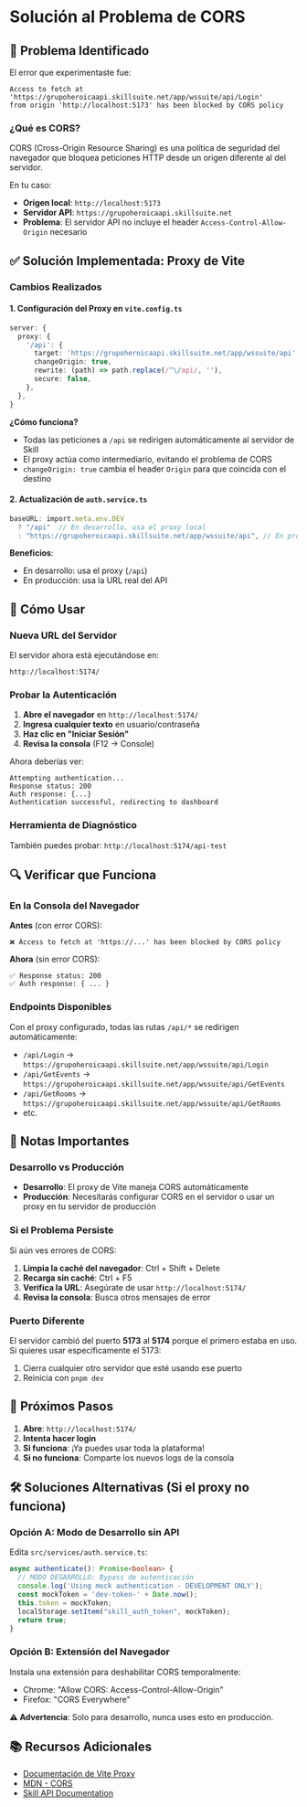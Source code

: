 # Solución al Problema de CORS

## 🔴 Problema Identificado

El error que experimentaste fue:

```
Access to fetch at 'https://grupoheroicaapi.skillsuite.net/app/wssuite/api/Login'
from origin 'http://localhost:5173' has been blocked by CORS policy
```

### ¿Qué es CORS?

CORS (Cross-Origin Resource Sharing) es una política de seguridad del navegador que bloquea peticiones HTTP desde un origen diferente al del servidor.

En tu caso:

- **Origen local**: `http://localhost:5173`
- **Servidor API**: `https://grupoheroicaapi.skillsuite.net`
- **Problema**: El servidor API no incluye el header `Access-Control-Allow-Origin` necesario

## ✅ Solución Implementada: Proxy de Vite

### Cambios Realizados

#### 1. Configuración del Proxy en `vite.config.ts`

```typescript
server: {
  proxy: {
    '/api': {
      target: 'https://grupoheroicaapi.skillsuite.net/app/wssuite/api',
      changeOrigin: true,
      rewrite: (path) => path.replace(/^\/api/, ''),
      secure: false,
    },
  },
}
```

**¿Cómo funciona?**

- Todas las peticiones a `/api` se redirigen automáticamente al servidor de Skill
- El proxy actúa como intermediario, evitando el problema de CORS
- `changeOrigin: true` cambia el header `Origin` para que coincida con el destino

#### 2. Actualización de `auth.service.ts`

```typescript
baseURL: import.meta.env.DEV
  ? "/api"  // En desarrollo, usa el proxy local
  : "https://grupoheroicaapi.skillsuite.net/app/wssuite/api", // En producción, URL directa
```

**Beneficios**:

- En desarrollo: usa el proxy (`/api`)
- En producción: usa la URL real del API

## 🚀 Cómo Usar

### Nueva URL del Servidor

El servidor ahora está ejecutándose en:

```
http://localhost:5174/
```

### Probar la Autenticación

1. **Abre el navegador** en `http://localhost:5174/`
2. **Ingresa cualquier texto** en usuario/contraseña
3. **Haz clic en "Iniciar Sesión"**
4. **Revisa la consola** (F12 → Console)

Ahora deberías ver:

```
Attempting authentication...
Response status: 200
Auth response: {...}
Authentication successful, redirecting to dashboard
```

### Herramienta de Diagnóstico

También puedes probar: `http://localhost:5174/api-test`

## 🔍 Verificar que Funciona

### En la Consola del Navegador

**Antes** (con error CORS):

```
❌ Access to fetch at 'https://...' has been blocked by CORS policy
```

**Ahora** (sin error CORS):

```
✅ Response status: 200
✅ Auth response: { ... }
```

### Endpoints Disponibles

Con el proxy configurado, todas las rutas `/api/*` se redirigen automáticamente:

- `/api/Login` → `https://grupoheroicaapi.skillsuite.net/app/wssuite/api/Login`
- `/api/GetEvents` → `https://grupoheroicaapi.skillsuite.net/app/wssuite/api/GetEvents`
- `/api/GetRooms` → `https://grupoheroicaapi.skillsuite.net/app/wssuite/api/GetRooms`
- etc.

## 📝 Notas Importantes

### Desarrollo vs Producción

- **Desarrollo**: El proxy de Vite maneja CORS automáticamente
- **Producción**: Necesitarás configurar CORS en el servidor o usar un proxy en tu servidor de producción

### Si el Problema Persiste

Si aún ves errores de CORS:

1. **Limpia la caché del navegador**: Ctrl + Shift + Delete
2. **Recarga sin caché**: Ctrl + F5
3. **Verifica la URL**: Asegúrate de usar `http://localhost:5174/`
4. **Revisa la consola**: Busca otros mensajes de error

### Puerto Diferente

El servidor cambió del puerto **5173** al **5174** porque el primero estaba en uso. Si quieres usar específicamente el 5173:

1. Cierra cualquier otro servidor que esté usando ese puerto
2. Reinicia con `pnpm dev`

## 🎯 Próximos Pasos

1. **Abre**: `http://localhost:5174/`
2. **Intenta hacer login**
3. **Si funciona**: ¡Ya puedes usar toda la plataforma!
4. **Si no funciona**: Comparte los nuevos logs de la consola

## 🛠️ Soluciones Alternativas (Si el proxy no funciona)

### Opción A: Modo de Desarrollo sin API

Edita `src/services/auth.service.ts`:

```typescript
async authenticate(): Promise<boolean> {
  // MODO DESARROLLO: Bypass de autenticación
  console.log('Using mock authentication - DEVELOPMENT ONLY');
  const mockToken = 'dev-token-' + Date.now();
  this.token = mockToken;
  localStorage.setItem("skill_auth_token", mockToken);
  return true;
}
```

### Opción B: Extensión del Navegador

Instala una extensión para deshabilitar CORS temporalmente:

- Chrome: "Allow CORS: Access-Control-Allow-Origin"
- Firefox: "CORS Everywhere"

**⚠️ Advertencia**: Solo para desarrollo, nunca uses esto en producción.

## 📚 Recursos Adicionales

- [Documentación de Vite Proxy](https://vitejs.dev/config/server-options.html#server-proxy)
- [MDN - CORS](https://developer.mozilla.org/es/docs/Web/HTTP/CORS)
- [Skill API Documentation](https://skill4it.atlassian.net/wiki/spaces/FWS/pages/2057437200/Por+Token)
